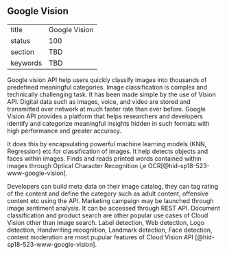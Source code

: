 ## Google Vision


|          |               |
| -------- | ------------- |
| title    | Google Vision |
| status   | 100           |
| section  | TBD           |
| keywords | TBD           |





Google vision API help users quickly classify images into thousands
of predefined meaningful categories. Image classification is complex
and technically challenging task. It has been made simple by the use
of Vision API. Digital data such as images, voice, and video are 
stored and transmitted over network at much faster rate than ever 
before. Google Vision API  provides a platform that helps researchers 
and developers identify and categorize meaningful insights hidden in 
such formats with high performance and greater accuracy. 

It does this by encapsulating powerful machine learning 
models (KNN, Regression) etc for classification of images. 
It help detects objects and faces within images. Finds and reads 
printed words contained within images through 
Optical Character Recognition i,e OCR[@hid-sp18-523-www-google-vision]. 

Developers can build meta data on their image catalog, they can tag 
rating of the content and define the category such as adult content, 
offensive content etc using the API. Marketing campaign may be launched 
through image sentiment analysis. It can be accessed 
through REST API. Document classification and product search are other
 popular use cases of Cloud Vision other than image search. Label detection, 
Web detection, Logo detection, Handwriting recognition, Landmark detection, 
Face detection, content moderation are most pupular features of Cloud Vision 
API [@hid-sp18-523-www-google-vision].
